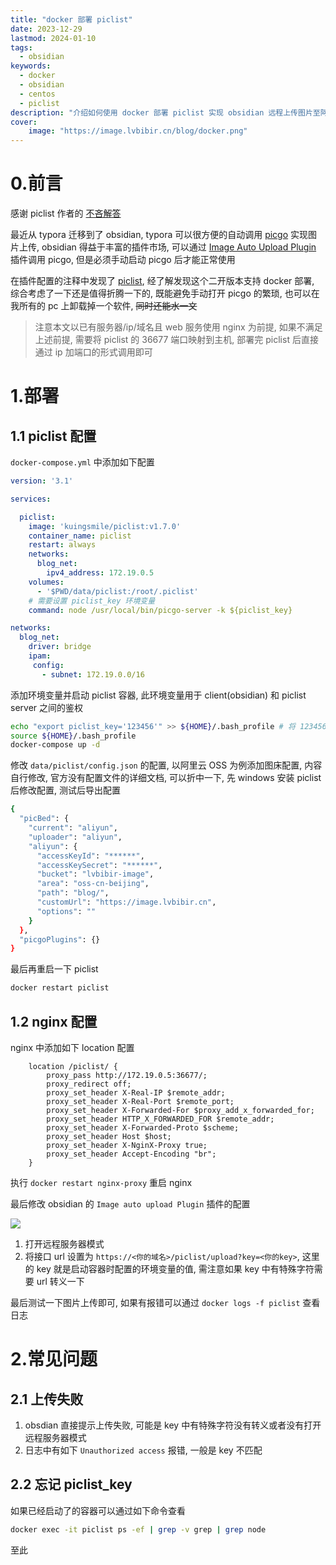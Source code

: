 ```yaml
---
title: "docker 部署 piclist"
date: 2023-12-29
lastmod: 2024-01-10
tags:
  - obsidian
keywords:
  - docker
  - obsidian
  - centos
  - piclist
description: "介绍如何使用 docker 部署 piclist 实现 obsidian 远程上传图片至阿里云 OSS 图床"
cover:
    image: "https://image.lvbibir.cn/blog/docker.png"
---
```


# 0.前言

感谢 piclist 作者的 [不吝解答](https://github.com/Kuingsmile/PicList/issues/127)

最近从 typora 迁移到了 obsidian, typora 可以很方便的自动调用 [picgo](https://github.com/Molunerfinn/PicGo) 实现图片上传, obsidian 得益于丰富的插件市场, 可以通过 [Image Auto Upload Plugin](https://github.com/renmu123/obsidian-image-auto-upload-plugin) 插件调用 picgo, 但是必须手动启动 picgo 后才能正常使用

在插件配置的注释中发现了 [piclist](https://github.com/Kuingsmile/PicList), 经了解发现这个二开版本支持 docker 部署, 综合考虑了一下还是值得折腾一下的, 既能避免手动打开 picgo 的繁琐, 也可以在我所有的 pc 上卸载掉一个软件, ~~同时还能水一文~~

> 注意本文以已有服务器/ip/域名且 web 服务使用 nginx 为前提, 如果不满足上述前提, 需要将 piclist 的 36677 端口映射到主机, 部署完 piclist 后直接通过 ip 加端口的形式调用即可

# 1.部署

## 1.1 piclist 配置

`docker-compose.yml` 中添加如下配置

```yaml
version: '3.1'

services:

  piclist:
    image: 'kuingsmile/piclist:v1.7.0'
    container_name: piclist
    restart: always
    networks:
      blog_net:
        ipv4_address: 172.19.0.5
    volumes:
      - '$PWD/data/piclist:/root/.piclist'
    # 需要设置 piclist_key 环境变量
    command: node /usr/local/bin/picgo-server -k ${piclist_key}

networks:
  blog_net:
    driver: bridge
    ipam:
     config:
       - subnet: 172.19.0.0/16
```

添加环境变量并启动 piclist 容器, 此环境变量用于 client(obsidian) 和 piclist server 之间的鉴权

```bash
echo "export piclist_key='123456'" >> ${HOME}/.bash_profile # 将 123456 设置为自定义的密码
source ${HOME}/.bash_profile
docker-compose up -d
```

修改 `data/piclist/config.json` 的配置, 以阿里云 OSS 为例添加图床配置, 内容自行修改, 官方没有配置文件的详细文档, 可以折中一下, 先 windows 安装 piclist 后修改配置, 测试后导出配置

```bash
{
  "picBed": {
    "current": "aliyun",
    "uploader": "aliyun",
    "aliyun": {
      "accessKeyId": "******",
      "accessKeySecret": "******",
      "bucket": "lvbibir-image",
      "area": "oss-cn-beijing",
      "path": "blog/",
      "customUrl": "https://image.lvbibir.cn",
      "options": ""
    }
  },
  "picgoPlugins": {}
}
```

最后再重启一下 piclist

```bash
docker restart piclist
```

## 1.2 nginx 配置

nginx 中添加如下 location 配置

```nginx
    location /piclist/ {
        proxy_pass http://172.19.0.5:36677/;
        proxy_redirect off;
        proxy_set_header X-Real-IP $remote_addr;
        proxy_set_header X-Real-Port $remote_port;
        proxy_set_header X-Forwarded-For $proxy_add_x_forwarded_for;
        proxy_set_header HTTP_X_FORWARDED_FOR $remote_addr;
        proxy_set_header X-Forwarded-Proto $scheme;
        proxy_set_header Host $host;
        proxy_set_header X-NginX-Proxy true;
        proxy_set_header Accept-Encoding "br";
    }
```

执行 `docker restart nginx-proxy` 重启 nginx

最后修改 obsidian 的 `Image auto upload Plugin` 插件的配置

![](https://image.lvbibir.cn/blog/image-20231229-155939.png)

1. 打开远程服务器模式
2. 将接口 url 设置为 `https://<你的域名>/piclist/upload?key=<你的key>`, 这里的 key 就是启动容器时配置的环境变量的值, 需注意如果 key 中有特殊字符需要 url 转义一下

最后测试一下图片上传即可, 如果有报错可以通过 `docker logs -f piclist` 查看日志

# 2.常见问题

## 2.1 上传失败

1. obsdian 直接提示上传失败, 可能是 key 中有特殊字符没有转义或者没有打开远程服务器模式
2. 日志中有如下 `Unauthorized access` 报错, 一般是 key 不匹配

## 2.2 忘记 piclist_key

如果已经启动了的容器可以通过如下命令查看

```bash
docker exec -it piclist ps -ef | grep -v grep | grep node
```

至此
